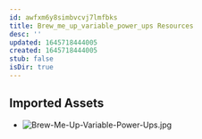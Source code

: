 ```yaml
---
id: awfxm6y8simbvcvj7lmfbks
title: Brew_me_up_variable_power_ups Resources
desc: ''
updated: 1645718444005
created: 1645718444005
stub: false
isDir: true
---
```

## Imported Assets
- ![Brew-Me-Up-Variable-Power-Ups.jpg](/assets/brew-me-up-variable-power-ups-f3dmcbbwa5me.jpg)
